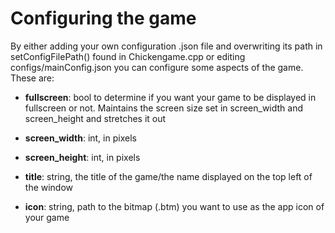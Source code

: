 # Configuring the game

By either adding your own configuration .json file and overwriting its path in setConfigFilePath() found in Chickengame.cpp or editing configs/mainConfig.json you can configure some aspects of the game. These are:
- **fullscreen**: bool to determine if you want your game to be displayed in fullscreen or not. Maintains the screen size set in screen_width and screen_height and stretches it out

- **screen_width**: int, in pixels 

- **screen_height**: int, in pixels

- **title**: string, the title of the game/the name displayed on the top left of the window

- **icon**: string, path to the bitmap (.btm) you want to use as the app icon of your game 